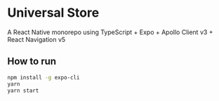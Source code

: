 # Universal Store

A React Native monorepo using TypeScript + Expo + Apollo Client v3 + React Navigation v5

## How to run

```bash
npm install -g expo-cli
yarn
yarn start
```
